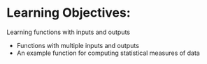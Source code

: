 Learning Objectives:
=======================

Learning functions with inputs and outputs
- Functions with multiple inputs and outputs
- An example function for computing statistical measures of data

